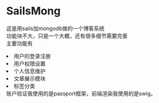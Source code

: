 # SailsMong
这是用sails加mongodb做的一个博客系统<br/>
功能块不大，只是一个大概，还有很多细节需要完善<br/>
主要功能有
<li>用户的登录注册</li>
<li>用户权限设置</li>
<li>个人信息维护</li>
<li>文章展示模块</li>
<li>标签分类</li>
账户验证我使用的是passport框架，前端渲染我使用的是swig。
